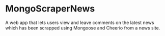 # MongoScraperNews
A web app that lets users view and leave comments on the latest news which has been scrapped using Mongoose and Cheerio from a news site.

